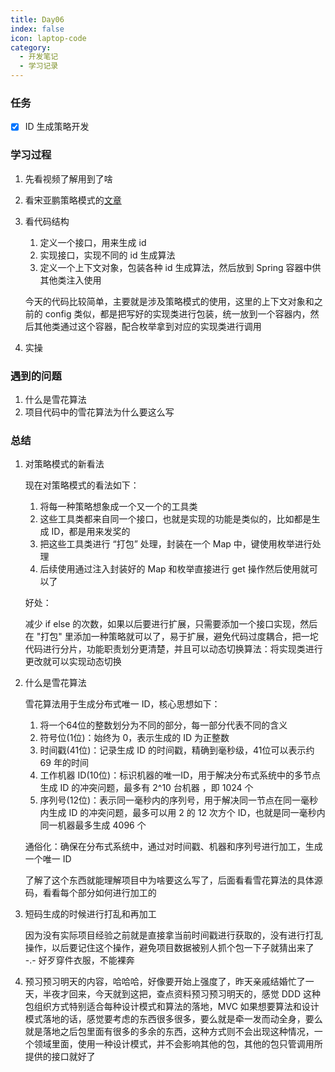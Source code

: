 ```yaml
---
title: Day06
index: false
icon: laptop-code
category:
  - 开发笔记
  - 学习记录
---
```


### 任务

- [x] ID 生成策略开发

### 学习过程

1. 先看视频了解用到了啥

2. 看宋亚鹏策略模式的[文章](https://mp.weixin.qq.com/s/zOFLtSFVrYEyTuihzwgKYw)

3. 看代码结构

   1. 定义一个接口，用来生成 id
   2. 实现接口，实现不同的 id 生成算法
   3. 定义一个上下文对象，包装各种 id 生成算法，然后放到 Spring 容器中供其他类注入使用

   今天的代码比较简单，主要就是涉及策略模式的使用，这里的上下文对象和之前的 config 类似，都是把写好的实现类进行包装，统一放到一个容器内，然后其他类通过这个容器，配合枚举拿到对应的实现类进行调用

4. 实操

### 遇到的问题

1. 什么是雪花算法
2. 项目代码中的雪花算法为什么要这么写

### 总结

1. 对策略模式的新看法

   现在对策略模式的看法如下：

   1. 将每一种策略想象成一个又一个的工具类
   2. 这些工具类都来自同一个接口，也就是实现的功能是类似的，比如都是生成 ID，都是用来发奖的
   3. 把这些工具类进行 “打包” 处理，封装在一个 Map 中，键使用枚举进行处理
   4. 后续使用通过注入封装好的 Map 和枚举直接进行 get 操作然后使用就可以了

   好处：

   减少 if else 的次数，如果以后要进行扩展，只需要添加一个接口实现，然后在 "打包" 里添加一种策略就可以了，易于扩展，避免代码过度耦合，把一坨代码进行分片，功能职责划分更清楚，并且可以动态切换算法：将实现类进行更改就可以实现动态切换

2. 什么是雪花算法

   雪花算法用于生成分布式唯一 ID，核心思想如下：

   1. 将一个64位的整数划分为不同的部分，每一部分代表不同的含义
   2. 符号位(1位)：始终为 0，表示生成的 ID 为正整数
   3. 时间戳(41位)：记录生成 ID 的时间戳，精确到毫秒级，41位可以表示约 69 年的时间
   4. 工作机器 ID(10位)：标识机器的唯一ID，用于解决分布式系统中的多节点生成 ID 的冲突问题，最多有 2^10 台机器 ，即 1024 个
   5. 序列号(12位)：表示同一毫秒内的序列号，用于解决同一节点在同一毫秒内生成 ID 的冲突问题，最多可以用 2 的 12 次方个 ID，也就是同一毫秒内同一机器最多生成 4096 个

   通俗化：确保在分布式系统中，通过对时间戳、机器和序列号进行加工，生成一个唯一 ID

   了解了这个东西就能理解项目中为啥要这么写了，后面看看雪花算法的具体源码，看看每个部分如何进行加工的

3. 短码生成的时候进行打乱和再加工

   因为没有实际项目经验之前就是直接拿当前时间戳进行获取的，没有进行打乱操作，以后要记住这个操作，避免项目数据被别人抓个包一下子就猜出来了 -.- 好歹穿件衣服，不能裸奔

4. 预习预习明天的内容，哈哈哈，好像要开始上强度了，昨天亲戚结婚忙了一天，半夜才回来，今天就到这把，查点资料预习预习明天的，感觉 DDD 这种包组织方式特别适合每种设计模式和算法的落地，MVC 如果想要算法和设计模式落地的话，感觉要考虑的东西很多很多，要么就是牵一发而动全身，要么就是落地之后包里面有很多的多余的东西，这种方式则不会出现这种情况，一个领域里面，使用一种设计模式，并不会影响其他的包，其他的包只管调用所提供的接口就好了